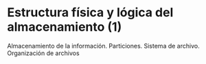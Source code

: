 # Estructura física y lógica del almacenamiento (1)
Almacenamiento de la información. 
Particiones. 
Sistema de archivo. 
Organización de archivos
